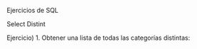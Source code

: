 Ejercicios de SQL

Select Distint

Ejercicio)  1.	Obtener una lista de todas las categorías distintas:
